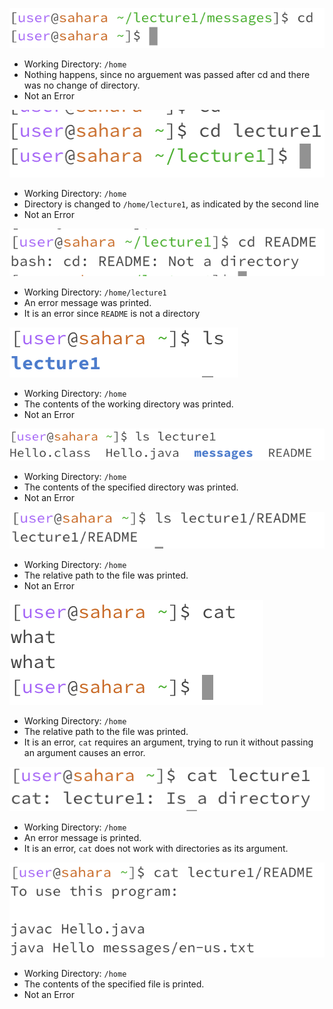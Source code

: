 ![Image](lab-report-1a.png)
* Working Directory: ```/home```
* Nothing happens, since no arguement was passed after cd and there was no change of directory.
* Not an Error

![Image](lab-report-1b.png)
* Working Directory: ```/home```
* Directory is changed to ```/home/lecture1```, as indicated by the second line
* Not an Error

![Image](lab-report-1c.png)
* Working Directory: ```/home/lecture1```
* An error message was printed.
* It is an error since ```README``` is not a directory

![Image](lab-report-1d.png)
* Working Directory: ```/home```
* The contents of the working directory was printed.
* Not an Error

![Image](lab-report-1e.png)
* Working Directory: ```/home```
* The contents of the specified directory was printed.
* Not an Error

![Image](lab-report-1f.png)
* Working Directory: ```/home```
* The relative path to the file was printed.
* Not an Error

![Image](lab-report-1g.png)
* Working Directory: ```/home```
* The relative path to the file was printed.
* It is an error, ```cat``` requires an argument, trying to run it without passing an argument causes an error.

![Image](lab-report-1h.png)
* Working Directory: ```/home```
* An error message is printed.
* It is an error, ```cat``` does not work with directories as its argument.

![Image](lab-report-1i.png)
* Working Directory: ```/home```
* The contents of the specified file is printed.
* Not an Error
